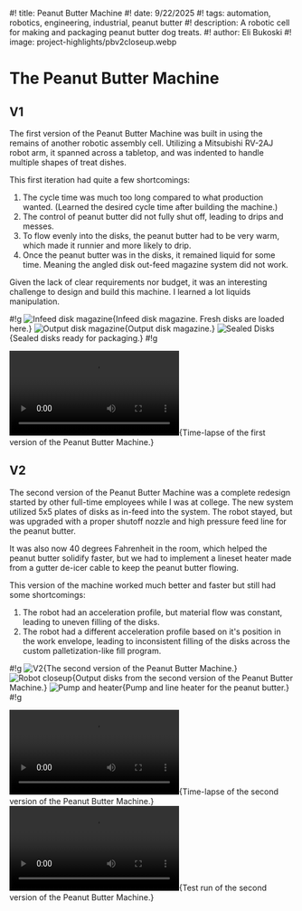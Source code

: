 #! title: Peanut Butter Machine
#! date: 9/22/2025
#! tags: automation, robotics, engineering, industrial, peanut butter
#! description: A robotic cell for making and packaging peanut butter dog treats.
#! author: Eli Bukoski
#! image: project-highlights/pbv2closeup.webp

# The Peanut Butter Machine

## V1

The first version of the Peanut Butter Machine was built in using the remains of another robotic assembly cell. Utilizing a Mitsubishi RV-2AJ robot arm, it spanned across a tabletop, and was indented to handle multiple shapes of treat dishes.

This first iteration had quite a few shortcomings:

1. The cycle time was much too long compared to what production wanted. (Learned the desired cycle time after building the machine.)
2. The control of peanut butter did not fully shut off, leading to drips and messes.
3. To flow evenly into the disks, the peanut butter had to be very warm, which made it runnier and more likely to drip.
4. Once the peanut butter was in the disks, it remained liquid for some time. Meaning the angled disk out-feed magazine system did not work.

Given the lack of clear requirements nor budget, it was an interesting challenge to design and build this machine. I learned a lot liquids manipulation.

#!g
![Infeed disk magazine](project-highlights/pbmagazine.webp){Infeed disk magazine. Fresh disks are loaded here.}
![Output disk magazine](project-highlights/pbdisktray_fix.webp){Output disk magazine.}
![Sealed Disks](project-highlights/pbsealeddisks.webp){Sealed disks ready for packaging.}
#!g

![](project-highlights/pbv1timelapse.webm){Time-lapse of the first version of the Peanut Butter Machine.}

## V2

The second version of the Peanut Butter Machine was a complete redesign started by other full-time employees while I was at college. The new system utilized 5x5 plates of disks as in-feed into the system. The robot stayed, but was upgraded with a proper shutoff nozzle and high pressure feed line for the peanut butter.

It was also now 40 degrees Fahrenheit in the room, which helped the peanut butter solidify faster, but we had to implement a lineset heater made from a gutter de-icer cable to keep the peanut butter flowing.

This version of the machine worked much better and faster but still had some shortcomings:

1. The robot had an acceleration profile, but material flow was constant, leading to uneven filling of the disks.
2. The robot had a different acceleration profile based on it's position in the work envelope, leading to inconsistent filling of the disks across the custom palletization-like fill program.

#!g
![V2](project-highlights/pbv2overview.webp){The second version of the Peanut Butter Machine.}
![Robot closeup](project-highlights/pbv2closeup.webp){Output disks from the second version of the Peanut Butter Machine.}
![Pump and heater](project-highlights/pbvsheater.webp){Pump and line heater for the peanut butter.}
#!g

![](project-highlights/pbv2run.webm){Time-lapse of the second version of the Peanut Butter Machine.}
![](project-highlights/pbv2runprelim.webm){Test run of the second version of the Peanut Butter Machine.}
